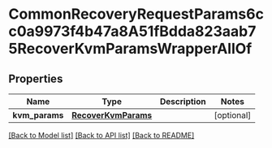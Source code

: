 # CommonRecoveryRequestParams6cc0a9973f4b47a8A51fBdda823aab75RecoverKvmParamsWrapperAllOf


## Properties
Name | Type | Description | Notes
------------ | ------------- | ------------- | -------------
**kvm_params** | [**RecoverKvmParams**](RecoverKvmParams.md) |  | [optional] 

[[Back to Model list]](../README.md#documentation-for-models) [[Back to API list]](../README.md#documentation-for-api-endpoints) [[Back to README]](../README.md)


